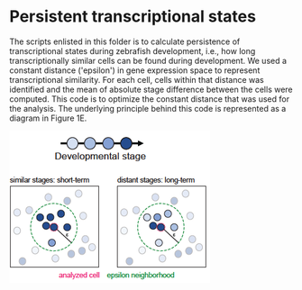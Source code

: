 # Persistent transcriptional states

The scripts enlisted in this folder is to calculate persistence of transcriptional states during zebrafish development, i.e., how long transcriptionally similar cells can be found during development. We used a constant distance ('epsilon') in gene expression space to represent transcriptional similarity. For each cell, cells within that distance was identified and the mean of absolute stage difference between the cells were computed. This code is to optimize the constant distance that was used for the analysis. The underlying principle behind this code is represented as a diagram in Figure 1E.

![Schematic showing our approach for identifying transcriptionally similar cells using an epsilon neighborhood approach and determining whether each cell was in a ‘short-term’ or ‘long-term’ state (based on the mean of absolute stage difference between the analyzed cell and its epsilon-neighbors)](./persistent_states.png)
